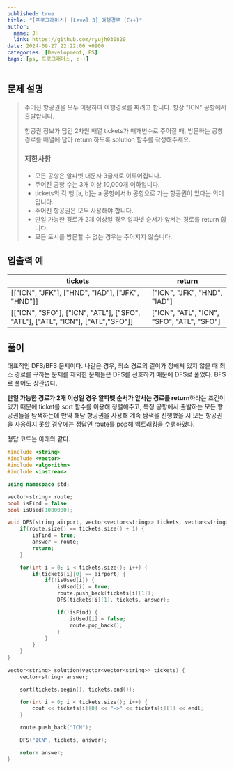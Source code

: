 ```yaml
---
published: true
title: "[프로그래머스] [Level 3] 여행경로 (C++)"
author:
  name: JH
  link: https://github.com/ryujh030820
date: 2024-09-27 22:22:00 +0900
categories: [Development, PS]
tags: [ps, 프로그래머스, c++]
---
```


## 문제 설명

> 주어진 항공권을 모두 이용하여 여행경로를 짜려고 합니다. 항상 "ICN" 공항에서 출발합니다.
>
> 항공권 정보가 담긴 2차원 배열 tickets가 매개변수로 주어질 때, 방문하는 공항 경로를 배열에 담아 return 하도록 solution 함수를 작성해주세요.
>
> ### 제한사항
>
> - 모든 공항은 알파벳 대문자 3글자로 이루어집니다.
> - 주어진 공항 수는 3개 이상 10,000개 이하입니다.
> - tickets의 각 행 [a, b]는 a 공항에서 b 공항으로 가는 항공권이 있다는 의미입니다.
> - 주어진 항공권은 모두 사용해야 합니다.
> - 만일 가능한 경로가 2개 이상일 경우 알파벳 순서가 앞서는 경로를 return 합니다.
> - 모든 도시를 방문할 수 없는 경우는 주어지지 않습니다.

## 입출력 예

| tickets                                                                         | return                                     |
| ------------------------------------------------------------------------------- | ------------------------------------------ |
| [["ICN", "JFK"], ["HND", "IAD"], ["JFK", "HND"]]                                | ["ICN", "JFK", "HND", "IAD"]               |
| [["ICN", "SFO"], ["ICN", "ATL"], ["SFO", "ATL"], ["ATL", "ICN"], ["ATL","SFO"]] | ["ICN", "ATL", "ICN", "SFO", "ATL", "SFO"] |

## 풀이

대표적인 DFS/BFS 문제이다. 나같은 경우, 최소 경로의 길이가 정해져 있지 않을 때 최소 경로를 구하는 문제를 제외한 문제들은 DFS를 선호하기 때문에 DFS로 풀었다. BFS로 풀어도 상관없다.

**만일 가능한 경로가 2개 이상일 경우 알파벳 순서가 앞서는 경로를 return**하라는 조건이 있기 때문에 ticket를 sort 함수를 이용해 정렬해주고, 특정 공항에서 출발하는 모든 항공권들을 탐색하는데 만약 해당 항공권을 사용해 계속 탐색을 진행했을 시 모든 항공권을 사용하지 못할 경우에는 정답인 route를 pop해 백트래킹을 수행하였다.

정답 코드는 아래와 같다.

```cpp
#include <string>
#include <vector>
#include <algorithm>
#include <iostream>

using namespace std;

vector<string> route;
bool isFind = false;
bool isUsed[1000000];

void DFS(string airport, vector<vector<string>> tickets, vector<string>& answer) {
    if(route.size() == tickets.size() + 1) {
        isFind = true;
        answer = route;
        return;
    }

    for(int i = 0; i < tickets.size(); i++) {
        if(tickets[i][0] == airport) {
            if(!isUsed[i]) {
                isUsed[i] = true;
                route.push_back(tickets[i][1]);
                DFS(tickets[i][1], tickets, answer);

                if(!isFind) {
                    isUsed[i] = false;
                    route.pop_back();
                }
            }
        }
    }
}

vector<string> solution(vector<vector<string>> tickets) {
    vector<string> answer;

    sort(tickets.begin(), tickets.end());

    for(int i = 0; i < tickets.size(); i++) {
        cout << tickets[i][0] << "->" << tickets[i][1] << endl;
    }

    route.push_back("ICN");

    DFS("ICN", tickets, answer);

    return answer;
}
```
